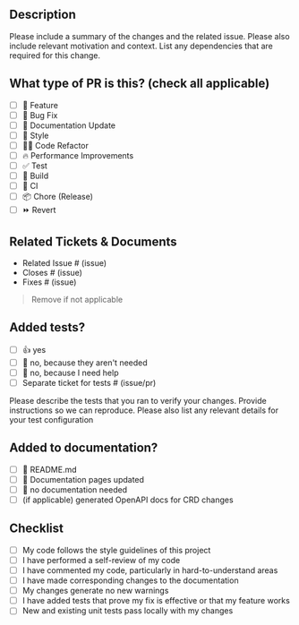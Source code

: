 ## Description
<!--
Please do not leave this blank 
This PR [adds/removes/fixes/replaces] the [feature/bug/etc]. 
-->

Please include a summary of the changes and the related issue. Please also include relevant motivation and context. List any dependencies that are required for this change.

## What type of PR is this? (check all applicable)

- [ ] 🍕 Feature
- [ ] 🐛 Bug Fix
- [ ] 📝 Documentation Update
- [ ] 🎨 Style
- [ ] 🧑‍💻 Code Refactor
- [ ] 🔥 Performance Improvements
- [ ] ✅ Test
- [ ] 🤖 Build
- [ ] 🔁 CI
- [ ] 📦 Chore (Release)
- [ ] ⏩ Revert

## Related Tickets & Documents

<!-- 
Please use this format link issue numbers: Fixes #123
https://docs.github.com/en/free-pro-team@latest/github/managing-your-work-on-github/linking-a-pull-request-to-an-issue#linking-a-pull-request-to-an-issue-using-a-keyword 
-->
- Related Issue # (issue)
- Closes # (issue)
- Fixes # (issue)

> Remove if not applicable

## Added tests?

- [ ] 👍 yes
- [ ] 🙅 no, because they aren't needed
- [ ] 🙋 no, because I need help
- [ ] Separate ticket for tests # (issue/pr)

Please describe the tests that you ran to verify your changes. Provide instructions so we can reproduce. Please also list any relevant details for your test configuration

## Added to documentation?

- [ ] 📜 README.md
- [ ] 🤝 Documentation pages updated
- [ ] 🙅 no documentation needed
- [ ] (if applicable) generated OpenAPI docs for CRD changes

## Checklist

- [ ] My code follows the style guidelines of this project
- [ ] I have performed a self-review of my code
- [ ] I have commented my code, particularly in hard-to-understand areas
- [ ] I have made corresponding changes to the documentation
- [ ] My changes generate no new warnings
- [ ] I have added tests that prove my fix is effective or that my feature works
- [ ] New and existing unit tests pass locally with my changes
